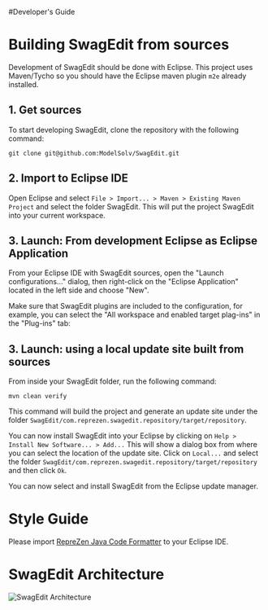 #Developer's Guide

# Building SwagEdit from sources
Development of SwagEdit should be done with Eclipse. This project uses Maven/Tycho so you should have the Eclipse maven plugin `m2e` already installed.

## 1. Get sources
To start developing SwagEdit, clone the repository with the following command:

```
git clone git@github.com:ModelSolv/SwagEdit.git
``` 

## 2. Import to Eclipse IDE
Open Eclipse and select `File > Import... > Maven > Existing Maven Project` and select the folder SwagEdit.
This will put the project SwagEdit into your current workspace. 

## 3. Launch: From development Eclipse as Eclipse Application
From your Eclipse IDE with SwagEdit sources, open the "Launch configurations..." dialog, then right-click on the "Eclipse Application" located in the left side and choose "New". 

Make sure that SwagEdit plugins are included to the configuration, for example, you can select the "All workspace and enabled target plag-ins" in the "Plug-ins" tab:

## 3. Launch: using a local update site built from sources

From inside your SwagEdit folder, run the following command:

```
mvn clean verify
```

This command will build the project and generate an update site under the folder `SwagEdit/com.reprezen.swagedit.repository/target/repository`.

You can now install SwagEdit into your Eclipse by clicking on `Help > Install New Software... > Add...`
This will show a dialog box from where you can select the location of the update site.
Click on `Local...` and select the folder `SwagEdit/com.reprezen.swagedit.repository/target/repository` and then click `Ok`.

You can now select and install SwagEdit from the Eclipse update manager.

# Style Guide
Please import [RepreZen Java Code Formatter](https://raw.githubusercontent.com/RepreZen/SwagEdit/master/etc/dev-env/ModSquad_formatter_profile.xml) to your Eclipse IDE.

# SwagEdit Architecture
![SwagEdit Architecture](https://cloud.githubusercontent.com/assets/644582/13757221/cf31b4e8-e9f9-11e5-8e6b-8aeb26fc3ac9.png)
